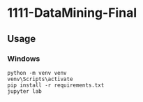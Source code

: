 # 1111-DataMining-Final

## Usage

### Windows

    python -m venv venv
    venv\Scripts\activate
    pip install -r requirements.txt
    jupyter lab
